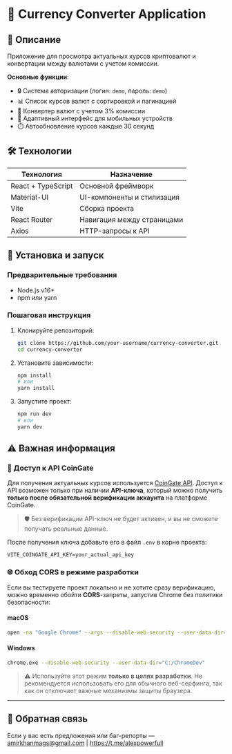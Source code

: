 # 💱 Currency Converter Application

## 📝 Описание

Приложение для просмотра актуальных курсов криптовалют и конвертации между валютами с учетом комиссии.

**Основные функции**:

- 🔒 Система авторизации (логин: `demo`, пароль: `demo`)
- 📊 Список курсов валют с сортировкой и пагинацией
- 🧮 Конвертер валют с учетом 3% комиссии
- 📱 Адаптивный интерфейс для мобильных устройств
- ⏱️ Автообновление курсов каждые 30 секунд

## 🛠️ Технологии

| Технология         | Назначение                 |
| ------------------ | -------------------------- |
| React + TypeScript | Основной фреймворк         |
| Material-UI        | UI-компоненты и стилизация |
| Vite               | Сборка проекта             |
| React Router       | Навигация между страницами |
| Axios              | HTTP-запросы к API         |

## 🚀 Установка и запуск

### Предварительные требования

- Node.js v16+
- npm или yarn

### Пошаговая инструкция

1. Клонируйте репозиторий:

   ```bash
   git clone https://github.com/your-username/currency-converter.git
   cd currency-converter
   ```

2. Установите зависимости:

   ```bash
   npm install
   # или
   yarn install
   ```

3. Запустите проект:
   ```bash
   npm run dev
   # или
   yarn dev
   ```

## ⚠️ Важная информация

### 🔐 Доступ к API CoinGate

Для получения актуальных курсов используется [CoinGate API](https://coingate.com/). Доступ к API возможен только при наличии **API-ключа**, который можно получить **только после обязательной верификации аккаунта** на платформе CoinGate.

> 🛡️ Без верификации API-ключ не будет активен, и вы не сможете получать реальные данные.

После получения ключа добавьте его в файл `.env` в корне проекта:

```env
VITE_COINGATE_API_KEY=your_actual_api_key
```

### 🌐 Обход CORS в режиме разработки

Если вы тестируете проект локально и не хотите сразу верификацию, можно временно обойти **CORS**-запреты, запустив Chrome без политики безопасности:

#### macOS

```bash
open -na "Google Chrome" --args --disable-web-security --user-data-dir="/tmp/Chrome"
```

#### Windows

```bash
chrome.exe --disable-web-security --user-data-dir="C:/ChromeDev"
```

> ⚠️ Используйте этот режим **только в целях разработки**. Не рекомендуется использовать его для обычного веб-серфинга, так как он отключает важные механизмы защиты браузера.

---

## 📩 Обратная связь

Если у вас есть предложения или баг-репорты — amirkhanmags@gmail.com | https://t.me/alexpowerfull
